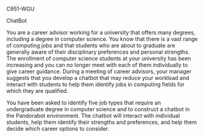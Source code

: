 C951-WGU

ChatBot

You are a career advisor working for a university that offers many degrees, including a degree in computer
science. You know that there is a vast range of computing jobs and that students who are about to graduate
are generally aware of their disciplinary preferences and personal strengths. The enrollment of computer
science students at your university has been increasing and you can no longer meet with each of them
individually to give career guidance. During a meeting of career advisors, your manager suggests that you
develop a chatbot that may reduce your workload and interact with students to help them identify jobs in
computing fields for which they are qualified.

You have been asked to identify five job types that require an undergraduate degree in computer science and
to construct a chatbot in the Pandorabot environment. The chatbot will interact with individual students,
help them identify their strengths and preferences, and help them decide which career options to consider.
